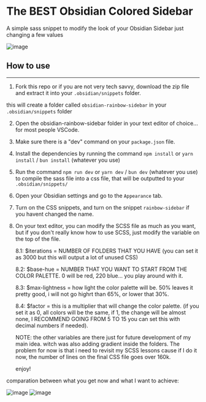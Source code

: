 # The BEST Obsidian Colored Sidebar

A simple sass snippet to modify the look of your Obsidian Sidebar just changing a few values

![image](/img/CleanShot%202024-08-05%20at%2013.27.59@2x.png)

## How to use

---

1. Fork this repo or if you are not very tech savvy, download the zip file and extract it into your `.obsidian/snippets` folder.

this will create a folder called `obsidian-rainbow-sidebar` in your `.obsidian/snippets` folder

2. Open the obsidian-rainbow-sidebar folder in your text editor of choice... for most people VSCode.

3. Make sure there is a "dev" command on your `package.json` file.

4. Install the dependencies by running the command `npm install` or `yarn install` / `bun install` (whatever you use)

5. Run the command `npm run dev` or `yarn dev` / `bun dev` (whatever you use) to compile the sass file into a css file, that will be outputted to your `.obsidian/snippets/`

6. Open your Obsidian settings and go to the `Appearance` tab.

7. Turn on the CSS snippets, and turn on the snippet `rainbow-sidebar` if you havent changed the name.

8. On your text editor, you can modify the SCSS file as much as you want, but if you don't really know how to use SCSS, just modify the variable on the top of the file.

   8.1: $iterations = NUMBER OF FOLDERS THAT YOU HAVE (you can set it as 3000 but this will output a lot of unused CSS)

   8.2: $base-hue = NUMBER THAT YOU WANT TO START FROM THE COLOR PALETTE. 0 will be red, 220 blue... you play around with it.

   8.3: $max-lightness = how light the color palette will be. 50% leaves it pretty good, i will not go highrt than 65%, or lower that 30%.

   8.4: $factor = this is a multiplier that will change the color palette. (if you set it as 0, all colors will be the same, if 1, the change will be almost none, I RECOMMEND GOING FROM 5 TO 15 you can set this with decimal numbers if needed).

   NOTE: the other variables are there just for future development of my main idea. witch was also adding gradient inside the folders. The problem for now is that i need to revisit my SCSS lessons cause if I do it now, the number of lines on the final CSS file goes over 160k.

   enjoy!

comparation between what you get now and what I want to achieve:

![image](/img/CleanShot%202024-08-05%20at%2013.28.44@2x.png)
![image](/img/CleanShot%202024-08-05%20at%2013.29.26@2x.png)
